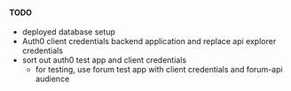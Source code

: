 #### TODO

- deployed database setup
- Auth0 client credentials backend application and replace api explorer credentials
- sort out auth0 test app and client credentials
  - for testing, use forum test app with client credentials and forum-api audience